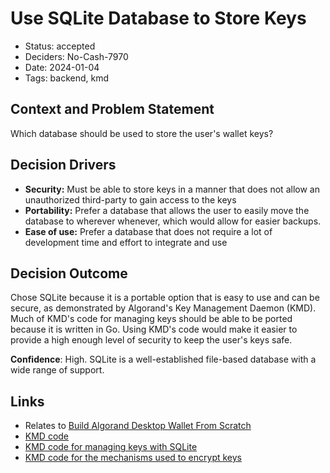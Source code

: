 # Use SQLite Database to Store Keys

- Status: accepted
- Deciders: No-Cash-7970
- Date: 2024-01-04
- Tags: backend, kmd

## Context and Problem Statement

Which database should be used to store the user's wallet keys?

## Decision Drivers

- **Security:** Must be able to store keys in a manner that does not allow an unauthorized third-party to gain access to the keys
- **Portability:** Prefer a database that allows the user to easily move the database to wherever whenever, which would allow for easier backups.
- **Ease of use:** Prefer a database that does not require a lot of development time and effort to integrate and use

## Decision Outcome

Chose SQLite because it is a portable option that is easy to use and can be secure, as demonstrated by Algorand's Key Management Daemon (KMD). Much of KMD's code for managing keys should be able to be ported because it is written in Go. Using KMD's code would make it easier to provide a high enough level of security to keep the user's keys safe.

**Confidence**: High. SQLite is a well-established file-based database with a wide range of support.

## Links

- Relates to [Build Algorand Desktop Wallet From Scratch](20231231-build-algorand-desktop-wallet-from-scratch.md)
- [KMD code](https://github.com/algorand/go-algorand/tree/eceed7c0d3df0f412ede27c1aa2b68e0fa21ccab/daemon/kmd)
- [KMD code for managing keys with SQLite](https://github.com/algorand/go-algorand/blob/master/daemon/kmd/wallet/driver/sqlite.go)
- [KMD code for the mechanisms used to encrypt keys](https://github.com/algorand/go-algorand/blob/master/daemon/kmd/wallet/driver/sqlite_crypto.go)
